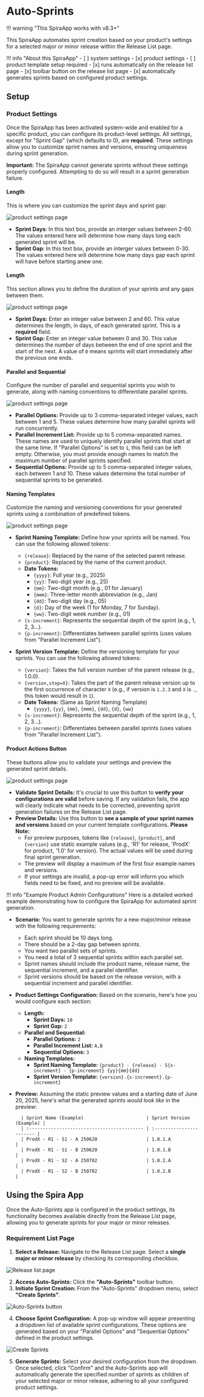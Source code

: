 # Auto-Sprints

<!-- // is it compatiable with the spiratest, or teams -->
!!! warning "This SpiraApp works with v8.3+" 

This SpiraApp automates sprint creation based on your product's settings for a selected major or minor release within the Release List page.

!!! info "About this SpiraApp"
    - [ ] system settings
    - [x] product settings 
    - [ ] product template setup required
    - [x] runs automatically on the release list page
    - [x] toolbar button on the release list page
    - [x] automatically generates sprints based on configured product settings.

## Setup
### Product Settings

Once the SpiraApp has been activated system-wide and enabled for a specific product, you can configure its product-level settings. All settings, except for "Sprint Gap" (which defaults to 0), are **required**. These settings allow you to customize sprint names and versions, ensuring uniqueness during sprint generation.

**Important:** The SpiraApp cannot generate sprints without these settings properly configured. Attempting to do so will result in a sprint generation failure.

#### Length

This is where you can customize the sprint days and sprint gap:

![product settings page](img/Length.png)

- **Sprint Days**: In this text box, provide an interger values between 2-60. The values entered here will determine how many days long each generated sprint will be. 
- **Sprint Gap**: In this text box, provide an interger values between 0-30. The values entered here will determine how many days gap each sprint will have before starting anew one.

#### Length

This section allows you to define the duration of your sprints and any gaps between them.

![product settings page](img/Length.png)

  * **Sprint Days:** Enter an integer value between 2 and 60. This value determines the length, in days, of each generated sprint. This is a **required** field.
  * **Sprint Gap:** Enter an integer value between 0 and 30. This value determines the number of days between the end of one sprint and the start of the next. A value of `0` means sprints will start immediately after the previous one ends.

#### Parallel and Sequential

Configure the number of parallel and sequential sprints you wish to generate, along with naming conventions to differentiate parallel sprints.

![product settings page](img/Parallel&Sequential.png)

  * **Parallel Options:** Provide up to 3 comma-separated integer values, each between 1 and 5. These values determine how many parallel sprints will run concurrently.
  * **Parallel Increment List:** Provide up to 5 comma-separated names. These names are used to uniquely identify parallel sprints that start at the same time. If "Parallel Options" is set to `1`, this field can be left empty. Otherwise, you must provide enough names to match the maximum number of parallel sprints specified.
  * **Sequential Options:** Provide up to 5 comma-separated integer values, each between 1 and 10. These values determine the total number of sequential sprints to be generated.

#### Naming Templates

Customize the naming and versioning conventions for your generated sprints using a combination of predefined tokens.

![product settings page](img/NamingTemplates.png)
 
  * **Sprint Naming Template:** Define how your sprints will be named. You can use the following allowed tokens:

      * `{release}`: Replaced by the name of the selected parent release.
      * `{product}`: Replaced by the name of the current product.
      * **Date Tokens:**
          * `{yyyy}`: Full year (e.g., 2025)
          * `{yy}`: Two-digit year (e.g., 25)
          * `{mm}`: Two-digit month (e.g., 01 for January)
          * `{mmm}`: Three-letter month abbreviation (e.g., Jan)
          * `{dd}`: Two-digit day (e.g., 05)
          * `{d}`: Day of the week (1 for Monday, 7 for Sunday).
          * `{ww}`: Two-digit week number (e.g., 01)
      * `{s-increment}`: Represents the sequential depth of the sprint (e.g., 1, 2, 3...).
      * `{p-increment}`: Differentiates between parallel sprints (uses values from "Parallel Increment List").

  * **Sprint Version Template:** Define the versioning template for your sprints. You can use the following allowed tokens:

      * `{version}`: Takes the full version number of the parent release (e.g., 1.0.0).
      * `{version,stop=X}`: Takes the part of the parent release version up to the first occurrence of character `X` (e.g., if version is `1.2.3` and `X` is `.`, this token would result in `1`).
      * **Date Tokens:** (Same as Sprint Naming Template)
          * `{yyyy}`, `{yy}`, `{mm}`, `{mmm}`, `{dd}`, `{d}`, `{ww}`
      * `{s-increment}`: Represents the sequential depth of the sprint (e.g., 1, 2, 3...).
      * `{p-increment}`: Differentiates between parallel sprints (uses values from "Parallel Increment List").

#### Product Actions Button

These buttons allow you to validate your settings and preview the generated sprint details.

![product settings page](img/productActions.png)

  * **Validate Sprint Details:** It's crucial to use this button to **verify your configurations are valid** before saving. If any validation fails, the app will clearly indicate what needs to be corrected, preventing sprint generation failures on the Release List page.
  * **Preview Details:** Use this button to **see a sample of your sprint names and versions** based on your current template configurations. 
   **Please Note:**
    * For preview purposes, tokens like `{release}`, `{product}`, and `{version}` use static example values (e.g., 'R1' for release, 'ProdX' for product, '1.0' for version). The actual values will be used during final sprint generation.
    * The preview will display a maximum of the first four example names and versions.
    * If your settings are invalid, a pop-up error will inform you which fields need to be fixed, and no preview will be available.

!!! info "Example Product Admin Configurations"
Here is a detailed worked example demonstrating how to configure the SpiraApp for automated sprint generation.

* **Scenario:** You want to generate sprints for a new major/minor release with the following requirements:
    * Each sprint should be 10 days long.
    * There should be a 2-day gap between sprints.
    * You want two parallel sets of sprints.
    * You need a total of 3 sequential sprints within each parallel set.
    * Sprint names should include the product name, release name, the sequential increment, and a parallel identifier.
    * Sprint versions should be based on the release version, with a sequential increment and parallel identifier.

* **Product Settings Configuration:** Based on the scenario, here's how you would configure each section:
    * **Length:**
        * **Sprint Days:** `10`
        * **Sprint Gap:** `2`
    * **Parallel and Sequential:**
        * **Parallel Options:** `2`
        * **Parallel Increment List:** `A,B`
        * **Sequential Options:** `3`
    * **Naming Templates:**
        * **Sprint Naming Template:** `{product} - {release} - S{s-increment} - {p-increment} {yy}{mm}{dd}`
        * **Sprint Version Template:** `{version}.{s-increment}.{p-increment}`

* **Preview:**
        Assuming the static preview values and a starting date of June 20, 2025, here's what the generated sprints *would look like* in the preview:

        | Sprint Name (Example)                       | Sprint Version (Example) |
        | :------------------------------------------ | :----------------------- | 
        | ProdX - R1 - S1 - A 250620                  | 1.0.1.A                  |
        | ProdX - R1 - S1 - B 250620                  | 1.0.1.B                  |
        | ProdX - R1 - S2 - A 250702                  | 1.0.2.A                  |
        | ProdX - R1 - S2 - B 250702                  | 1.0.2.B                  |

## Using the Spira App

Once the Auto-Sprints app is configured in the product settings, its functionality becomes available directly from the Release List page, allowing you to generate sprints for your major or minor releases.

### Requirement List Page

1.  **Select a Release:** Navigate to the Release List page. Select a **single major or minor release** by checking its corresponding checkbox.

![Release list page](../img/auto-sprints-release-list-page.png)

2.  **Access Auto-Sprints:** Click the **"Auto-Sprints"** toolbar button.
3.  **Initiate Sprint Creation:** From the "Auto-Sprints" dropdown menu, select **"Create Sprints"**.

![Auto-Sprints button](../img/auto-sprints-button.png)

4.  **Choose Sprint Configuration:** A pop-up window will appear presenting a dropdown list of available sprint configurations. These options are generated based on your "Parallel Options" and "Sequential Options" defined in the product settings.

![Create Sprints](../img/auto-sprints-create-sprints-dropdown.png)

5.  **Generate Sprints:** Select your desired configuration from the dropdown. Once selected, click "Confirm" and the Auto-Sprints app will automatically generate the specified number of sprints as children of your selected major or minor release, adhering to all your configured product settings.